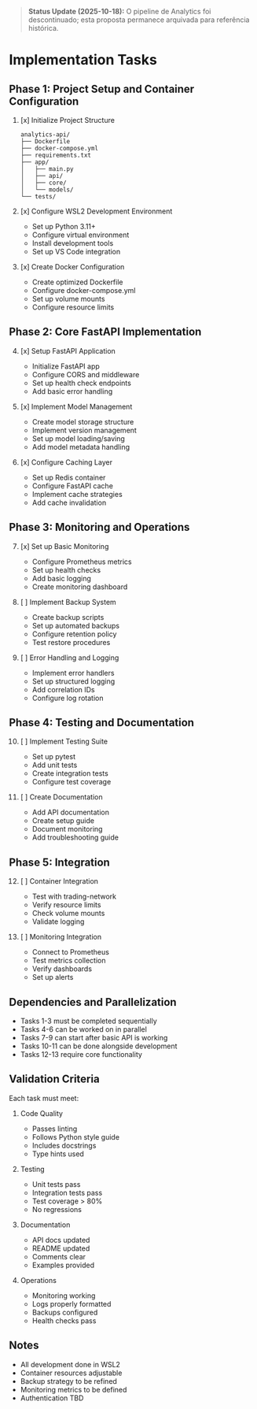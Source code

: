 > **Status Update (2025-10-18):** O pipeline de Analytics foi descontinuado; esta proposta permanece arquivada para referência histórica.

# Implementation Tasks

## Phase 1: Project Setup and Container Configuration

1. [x] Initialize Project Structure
   ```
   analytics-api/
   ├── Dockerfile
   ├── docker-compose.yml
   ├── requirements.txt
   ├── app/
   │   ├── main.py
   │   ├── api/
   │   ├── core/
   │   └── models/
   └── tests/
   ```

2. [x] Configure WSL2 Development Environment
   - Set up Python 3.11+
   - Configure virtual environment
   - Install development tools
   - Set up VS Code integration

3. [x] Create Docker Configuration
   - Create optimized Dockerfile
   - Configure docker-compose.yml
   - Set up volume mounts
   - Configure resource limits

## Phase 2: Core FastAPI Implementation

4. [x] Setup FastAPI Application
   - Initialize FastAPI app
   - Configure CORS and middleware
   - Set up health check endpoints
   - Add basic error handling

5. [x] Implement Model Management
   - Create model storage structure
   - Implement version management
   - Set up model loading/saving
   - Add model metadata handling

6. [x] Configure Caching Layer
   - Set up Redis container
   - Configure FastAPI cache
   - Implement cache strategies
   - Add cache invalidation

## Phase 3: Monitoring and Operations

7. [x] Set up Basic Monitoring
   - Configure Prometheus metrics
   - Set up health checks
   - Add basic logging
   - Create monitoring dashboard

8. [ ] Implement Backup System
   - Create backup scripts
   - Set up automated backups
   - Configure retention policy
   - Test restore procedures

9. [ ] Error Handling and Logging
   - Implement error handlers
   - Set up structured logging
   - Add correlation IDs
   - Configure log rotation

## Phase 4: Testing and Documentation

10. [ ] Implement Testing Suite
    - Set up pytest
    - Add unit tests
    - Create integration tests
    - Configure test coverage

11. [ ] Create Documentation
    - Add API documentation
    - Create setup guide
    - Document monitoring
    - Add troubleshooting guide

## Phase 5: Integration

12. [ ] Container Integration
    - Test with trading-network
    - Verify resource limits
    - Check volume mounts
    - Validate logging

13. [ ] Monitoring Integration
    - Connect to Prometheus
    - Test metrics collection
    - Verify dashboards
    - Set up alerts

## Dependencies and Parallelization

- Tasks 1-3 must be completed sequentially
- Tasks 4-6 can be worked on in parallel
- Tasks 7-9 can start after basic API is working
- Tasks 10-11 can be done alongside development
- Tasks 12-13 require core functionality

## Validation Criteria

Each task must meet:

1. Code Quality
   - Passes linting
   - Follows Python style guide
   - Includes docstrings
   - Type hints used

2. Testing
   - Unit tests pass
   - Integration tests pass
   - Test coverage > 80%
   - No regressions

3. Documentation
   - API docs updated
   - README updated
   - Comments clear
   - Examples provided

4. Operations
   - Monitoring working
   - Logs properly formatted
   - Backups configured
   - Health checks pass

## Notes

- All development done in WSL2
- Container resources adjustable
- Backup strategy to be refined
- Monitoring metrics to be defined
- Authentication TBD